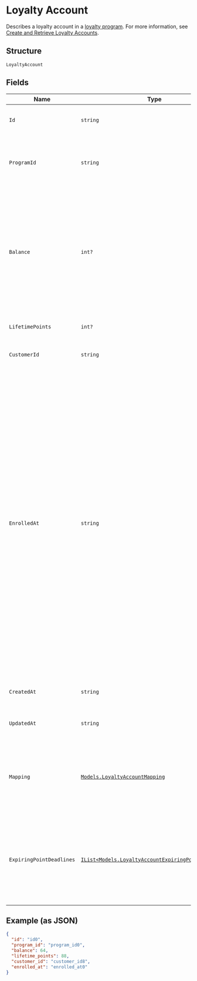 
# Loyalty Account

Describes a loyalty account in a [loyalty program](../../doc/models/loyalty-program.md). For more information, see
[Create and Retrieve Loyalty Accounts](https://developer.squareup.com/docs/loyalty-api/loyalty-accounts).

## Structure

`LoyaltyAccount`

## Fields

| Name | Type | Tags | Description |
|  --- | --- | --- | --- |
| `Id` | `string` | Optional | The Square-assigned ID of the loyalty account.<br>**Constraints**: *Maximum Length*: `36` |
| `ProgramId` | `string` | Required | The Square-assigned ID of the [loyalty program](../../doc/models/loyalty-program.md) to which the account belongs.<br>**Constraints**: *Minimum Length*: `1`, *Maximum Length*: `36` |
| `Balance` | `int?` | Optional | The available point balance in the loyalty account. If points are scheduled to expire, they are listed in the `expiring_point_deadlines` field.<br><br>Your application should be able to handle loyalty accounts that have a negative point balance (`balance` is less than 0). This might occur if a seller makes a manual adjustment or as a result of a refund or exchange. |
| `LifetimePoints` | `int?` | Optional | The total points accrued during the lifetime of the account. |
| `CustomerId` | `string` | Optional | The Square-assigned ID of the [customer](../../doc/models/customer.md) that is associated with the account. |
| `EnrolledAt` | `string` | Optional | The timestamp when the buyer joined the loyalty program, in RFC 3339 format. This field is used to display the **Enrolled On** or **Member Since** date in first-party Square products.<br><br>If this field is not set in a `CreateLoyaltyAccount` request, Square populates it after the buyer's first action on their account<br>(when `AccumulateLoyaltyPoints` or `CreateLoyaltyReward` is called). In first-party flows, Square populates the field when the buyer agrees to the terms of service in Square Point of Sale.<br><br>This field is typically specified in a `CreateLoyaltyAccount` request when creating a loyalty account for a buyer who already interacted with their account.<br>For example, you would set this field when migrating accounts from an external system. The timestamp in the request can represent a current or previous date and time, but it cannot be set for the future. |
| `CreatedAt` | `string` | Optional | The timestamp when the loyalty account was created, in RFC 3339 format. |
| `UpdatedAt` | `string` | Optional | The timestamp when the loyalty account was last updated, in RFC 3339 format. |
| `Mapping` | [`Models.LoyaltyAccountMapping`](../../doc/models/loyalty-account-mapping.md) | Optional | Represents the mapping that associates a loyalty account with a buyer.<br><br>Currently, a loyalty account can only be mapped to a buyer by phone number. For more information, see<br>[Loyalty Overview](https://developer.squareup.com/docs/loyalty/overview). |
| `ExpiringPointDeadlines` | [`IList<Models.LoyaltyAccountExpiringPointDeadline>`](../../doc/models/loyalty-account-expiring-point-deadline.md) | Optional | The schedule for when points expire in the loyalty account balance. This field is present only if the account has points that are scheduled to expire.<br><br>The total number of points in this field equals the number of points in the `balance` field. |

## Example (as JSON)

```json
{
  "id": "id0",
  "program_id": "program_id0",
  "balance": 64,
  "lifetime_points": 88,
  "customer_id": "customer_id8",
  "enrolled_at": "enrolled_at0"
}
```

